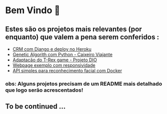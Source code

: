 <h1> Bem Vindo 👋 </h1>

<h2> Estes são os projetos mais relevantes (por enquanto) que valem a pena serem conferidos :</h2>
<ul>
  <li> <a href="https://github.com/HandreMelo/django-crm-heroku">CRM com Django e deploy no Heroku</a></li>
  <li> <a href="https://github.com/HandreMelo/EngComputacao/tree/master/IA/Genetic_Algorithm">Genetic Algorith com Python - Caixeiro Viajante</a></li>
  <li> <a href="https://handremelo.github.io/dinogame-dio-project/">Adaptação do T-Rex game - Projeto DIO</a></li>
  <li> <a href="https://github.com/HandreMelo/responsive-webpage-sample1">Webpage exemplo com responsividade</a></li>
  <li> <a href="https://github.com/HandreMelo/face_recognition_docker">API simples para reconhecimento facial com Docker</a></li>
</ul>
<h3>obs: Alguns projetos precisam de um README mais detalhado que logo serão acrescentados!</h3>
<h2> To be continued ... </h2>
<!--
**HandreMelo/HandreMelo** is a ✨ _special_ ✨ repository because its `README.md` (this file) appears on your GitHub profile.

Here are some ideas to get you started:

- 🔭 I’m currently working on ...
- 🌱 I’m currently learning ...
- 👯 I’m looking to collaborate on ...
- 🤔 I’m looking for help with ...
- 💬 Ask me about ...
- 📫 How to reach me: ...
- 😄 Pronouns: ...
- ⚡ Fun fact: ...
-->
